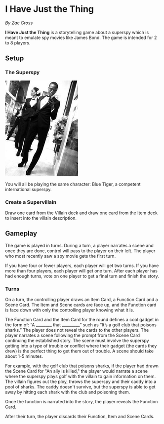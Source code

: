 # I Have Just the Thing

*By Zac Gross*

**I Have Just the Thing** is a storytelling game about a superspy which is meant to emulate spy movies like James Bond. The game is intended for 2 to 8 players.

## Setup

### The Superspy

![SuperSpy](PrototypeArt/SuperSpyTemp.jpg)

You will all be playing the same character: Blue Tiger, a competent international superspy.

### Create a Supervillain

Draw one card from the Villain deck and draw one card from the Item deck to insert into the villain description. 

## Gameplay

The game is played in turns. During a turn, a player narrates a scene and once they are done, control will pass to the player on their left. The player who most recently saw a spy movie gets the first turn.

If you have four or fewer players, each player will get two turns. If you have more than four players, each player will get one turn. After each player has had enough turns, vote on one player to get a final turn and finish the story. 

### Turns
On a turn, the controlling player draws an Item Card, a Function Card and a Scene Card. The Item and Scene cards are face up, and the Function card is face down with only the controlling player knowing what it is.

The Function Card and the Item Card for the round defines a cool gadget in the form of: “A ________ that _________” such as “It’s a golf club that poisons sharks.” The player does not reveal the cards to the other players. The player narrates a scene following the prompt from the Scene Card continuing the established story. The scene must involve the superspy getting into a type of trouble or conflict where their gadget (the cards they drew) is the perfect thing to get them out of trouble. A scene should take about 1-5 minutes.

For example, with the golf club that poisons sharks, if the player had drawn the Scene Card for "An ally is killed," the player would narrate a scene where the superspy plays golf with the villain to gain information on them. The villain figures out the ploy, throws the superspy and their caddy into a pool of sharks. The caddy doesn't survive, but the superspy is able to get away by hitting each shark with the club and poisoning them.

Once the function is narrated into the story, the player reveals the Function Card.

After their turn, the player discards their Function, Item and Scene Cards.
